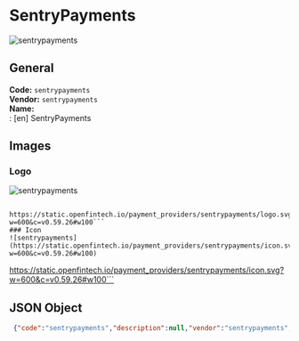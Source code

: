 # SentryPayments 
![sentrypayments](https://static.openfintech.io/payment_providers/sentrypayments/logo.svg?w=600&c=v0.59.26#w100)  
## General 
**Code:** `sentrypayments`  
**Vendor:** `sentrypayments`  
**Name:**  
:	[en] SentryPayments  
## Images 
### Logo 
![sentrypayments](https://static.openfintech.io/payment_providers/sentrypayments/logo.svg?w=600&c=v0.59.26#w100)  
```
 https://static.openfintech.io/payment_providers/sentrypayments/logo.svg?w=600&c=v0.59.26#w100```  
### Icon 
![sentrypayments](https://static.openfintech.io/payment_providers/sentrypayments/icon.svg?w=600&c=v0.59.26#w100)  
```
 https://static.openfintech.io/payment_providers/sentrypayments/icon.svg?w=600&c=v0.59.26#w100```  
## JSON Object 
```json
 {"code":"sentrypayments","description":null,"vendor":"sentrypayments","categories":null,"countries":null,"payment_method":null,"payout_method":null,"metadata":{"about_payments_code":"sentrypayments"},"name":{"en":"SentryPayments"}}```  
